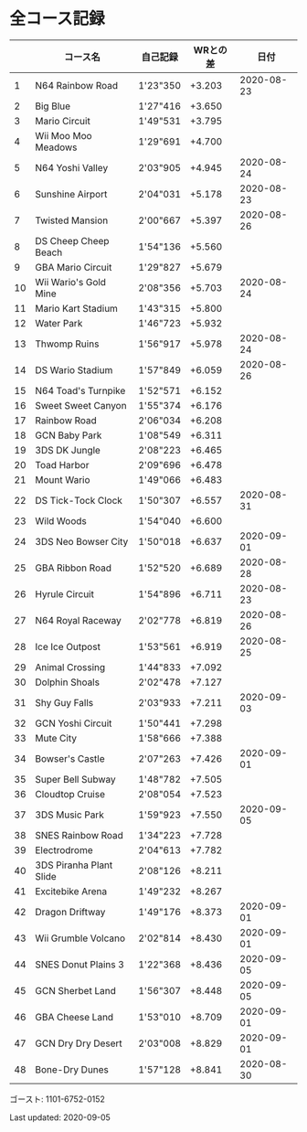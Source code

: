 # 全コース記録

||コース名|自己記録|WRとの差|日付
|--|--|--|--|--|
|1|N64 Rainbow Road|1'23"350|+3.203|2020-08-23|
|2|Big Blue|1'27"416|+3.650||
|3|Mario Circuit|1'49"531|+3.795||
|4|Wii Moo Moo Meadows|1'29"691|+4.700||
|5|N64 Yoshi Valley|2'03"905|+4.945|2020-08-24|
|6|Sunshine Airport|2'04"031|+5.178|2020-08-23|
|7|Twisted Mansion|2'00"667|+5.397|2020-08-26|
|8|DS Cheep Cheep Beach|1'54"136|+5.560||
|9|GBA Mario Circuit|1'29"827|+5.679||
|10|Wii Wario's Gold Mine|2'08"356|+5.703|2020-08-24|
|11|Mario Kart Stadium|1'43"315|+5.800||
|12|Water Park|1'46"723|+5.932||
|13|Thwomp Ruins|1'56"917|+5.978|2020-08-24|
|14|DS Wario Stadium|1'57"849|+6.059|2020-08-26|
|15|N64 Toad's Turnpike|1'52"571|+6.152||
|16|Sweet Sweet Canyon|1'55"374|+6.176||
|17|Rainbow Road|2'06"034|+6.208||
|18|GCN Baby Park|1'08"549|+6.311||
|19|3DS DK Jungle|2'08"223|+6.465||
|20|Toad Harbor|2'09"696|+6.478||
|21|Mount Wario|1'49"066|+6.483||
|22|DS Tick-Tock Clock|1'50"307|+6.557|2020-08-31|
|23|Wild Woods|1'54"040|+6.600||
|24|3DS Neo Bowser City|1'50"018|+6.637|2020-09-01|
|25|GBA Ribbon Road|1'52"520|+6.689|2020-08-28|
|26|Hyrule Circuit|1'54"896|+6.711|2020-08-23|
|27|N64 Royal Raceway|2'02"778|+6.819|2020-08-26|
|28|Ice Ice Outpost|1'53"561|+6.919|2020-08-25|
|29|Animal Crossing|1'44"833|+7.092||
|30|Dolphin Shoals|2'02"478|+7.127||
|31|Shy Guy Falls|2'03"933|+7.211|2020-09-03|
|32|GCN Yoshi Circuit|1'50"441|+7.298||
|33|Mute City|1'58"666|+7.388||
|34|Bowser's Castle|2'07"263|+7.426|2020-09-01|
|35|Super Bell Subway|1'48"782|+7.505||
|36|Cloudtop Cruise|2'08"054|+7.523||
|37|3DS Music Park|1'59"923|+7.550|2020-09-05|
|38|SNES Rainbow Road|1'34"223|+7.728||
|39|Electrodrome|2'04"613|+7.782||
|40|3DS Piranha Plant Slide|2'08"126|+8.211||
|41|Excitebike Arena|1'49"232|+8.267||
|42|Dragon Driftway|1'49"176|+8.373|2020-09-01|
|43|Wii Grumble Volcano|2'02"814|+8.430|2020-09-01|
|44|SNES Donut Plains 3|1'22"368|+8.436|2020-09-05|
|45|GCN Sherbet Land|1'56"307|+8.448|2020-09-05|
|46|GBA Cheese Land|1'53"010|+8.709|2020-09-01|
|47|GCN Dry Dry Desert|2'03"008|+8.829|2020-09-01|
|48|Bone-Dry Dunes|1'57"128|+8.841|2020-08-30|

ゴースト: 1101-6752-0152

Last updated: 2020-09-05
